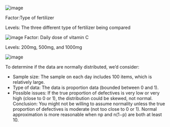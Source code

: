 ![image](https://github.com/user-attachments/assets/8794d289-dd9e-4418-99d8-d043fb182d67)

Factor:Type of fertilizer  

Levels: The three different type of fertilizer being compared

![image](https://github.com/user-attachments/assets/bd1874cd-8bf2-4f8c-81d5-2cc967c9d9ac)
Factor: Daily dose of vitamin C  

Levels: 200mg, 500mg, and 1000mg

![image](https://github.com/user-attachments/assets/c2119a06-cf4d-4bbc-bedd-8876a1d73496)

To determine if the data are normally distributed, we’d consider:
* Sample size: The sample on each day includes 100 items, which is relatively large.
* Type of data: The data is proportion data (bounded between 0 and 1).
* Possible issues: If the true proportion of defectives is very low or very high (close to 0 or 1), the distribution could be skewed, not normal.
Conclusion:
You might not be willing to assume normality unless the true proportion of defectives is moderate (not too close to 0 or 1). Normal approximation is more reasonable when np and n(1−p) are both at least 10.


